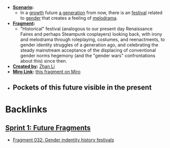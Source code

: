 - **[Scenario](<Scenario.md>):** 
    - In a [growth](<growth.md>) future [a generation](<a generation.md>) from now, there is an [festival](<festival.md>) related to [gender](<gender.md>) that creates a feeling of [melodrama](<melodrama.md>).
- **[Fragment](<Fragment.md>):** 
    - "Historical" festival (analogous to our present day Renaissance Faires and perhaps Steampunk cosplayers) looking back, with irony and melodrama through roleplaying, costumes, and reenactments, to gender identity struggles of a generation ago, and celebrating the steady mainstream acceptance of the displacing of conventional gender norms hegemony (and the "gender wars" confrontations about this) since then.
- **[Created by](<Created by.md>):** [Zhan Li](<Zhan Li.md>)
- **[Miro Link](<Miro Link.md>):** [this fragment on Miro](https://miro.com/app/board/o9J_kpEmVVk=/?moveToWidget=3074457348942497302&cot=11)
- **Pockets of this future visible in the present**
    - 

# Backlinks
## [Sprint 1: Future Fragments](<Sprint 1: Future Fragments.md>)
- [Fragment 032: Gender indentity history festivals](<Fragment 032: Gender indentity history festivals.md>)

